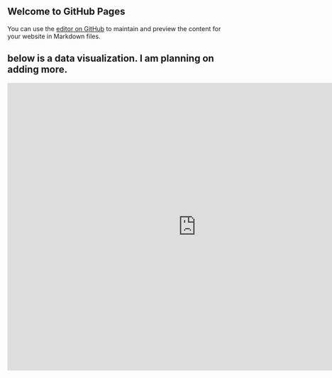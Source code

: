 ## Welcome to GitHub Pages

You can use the [editor on GitHub](https://github.com/Robert-Row/site/edit/gh-pages/index.md) to maintain and preview the content for your website in Markdown files.

## below is a data visualization. I am planning on adding more. 
<iframe seamless frameborder="0" src="https://public.tableau.com/views/SMCalifornia2020Q1/SizeofIndustryandWage?:embed=yes&:display_count=yes&:showVizHome=no" width = '850' height = '650'></iframe> 
